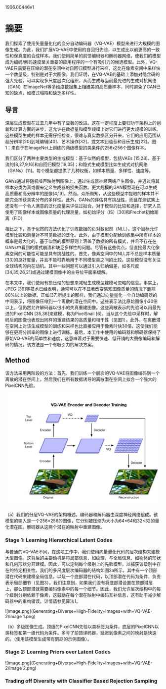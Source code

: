 1906.00446v1

# 摘要

我们探索了使用矢量量化化的变分自动编码器（VQ-VAE）模型来进行大规模的图像生成。为此，我们扩展VQ-VAE中使用的自回归先验，以生成比以前更高的一致性和保真度的合成样本。我们使用简单的前馈编码器和解码器网络，使我们的模型成为编码/解码速度至关重要的应用程序的一个有吸引力的候选模型。此外，VQ-VAE只需要在压缩的潜在空间中对自回归模型进行采样，这比在像素空间中采样快一个数量级，特别是对于大图像。我们证明，在VQ-VAE的基础上添加对隐含码的强大先验，可以实现多尺度层次化组织，从而生成与当前最先进的生成对抗网络（GAN）在ImageNet等多维度数据集上相媲美的高质量样本，同时避免了GAN已知的缺点，如模式塌陷和缺乏多样性。

## 导言

深层生成模型在过去几年中有了显著的改进。这在一定程度上要归功于架构上的创新和计算方面的进步，这允许在数据量和模型规模上对它们进行更大规模的训练。这些模型生成的样本无需仔细检查，很难与真实数据区分开来，它们的应用范围从超分辨率[20]到域编辑[40]、艺术操作[32]，或文本到语音和音乐生成[22]。图1：来自于在ImageNet上训练的两级模型的类条件的256x256个图像样本。

我们区分了两种主要类型的生成模型：基于似然的模型，包括VAEs [15,28]、基于流的[8,27,9,16]和自回归模型[19,35]；和隐式生成模型比如生成式对抗网络（GANs）[11]。每个模型都提供了几种权衡，如样本质量、多样性、速度等。

GANs通过将随机噪声映射到图像上，通过生成器神经网络产生图像，并通过将其样本分类为真或假来定义生成器的损失函数。更大规模的GAN模型现在可以生成高质量和高分辨率的图像[4,13]。然而，众所周知，从这些模型中提取的样本并不能完全捕获真实分布的多样性。此外，GANs的评估具有挑战性，而且在测试集上还没有一个令人满意的泛化度量来评估过拟合。对于模型的比较和选择，研究人员使用了图像样本或图像质量的代理测量，如初始评分（IS）[30]和Frechet初始距离（FID）

相比之下，基于似然的方法优化了训练数据的负对数似然（NLL）。这个目标允许模型比较和测量对不可见数据的泛化。此外，由于模型分配给训练集中所有样本的概率是最大化的，基于似然的模型原则上涵盖了数据的所有模式，并且不存在在GANs中看到的模式崩溃和缺乏多样性的问题。尽管有这些优点，但直接最大化像素空间的可能性可能是具有挑战性的。首先，像素空间中的NLL并不总是样本质量[33]的良好度量，并且不能可靠地用于不同模型类之间的比较。这些模型没有关注全球结构的内在动机。其中一些问题可以通过引入归纳偏差，如多尺度[34,35,26,21]或通过建模图像中的主导位平面来缓解。

在本文中，我们使用有损压缩的思想来减轻生成模型建模可忽略的信息。事实上，JPEG [39]等技术已经表明，通常可以在不显著改变感知图像质量的情况下删除80%以上的数据。正如[37]所提出的那样，我们通过向量量化一个自动编码器的中间表示，将图像压缩到一个离散的潜在空间中。这些表示法比原始图像小30倍以上，但仍然允许解码器以很小的失真重建图像。这些离散表示的先验可以用最先进的PixelCNN [35,36]来建模，称为PixelSnail [6]。当从这个先验中采样时，解码后的图像也表现出同样的重建结果的高质量和相干性（见图1）。此外，在离散潜在空间上对该生成模型的训练和采样也比直接应用于像素时快30倍，这使我们能够在更高分辨率的图像上进行训练。最后，本工作中使用的编码器和解码器保持了原始VQ-VAE的简单性和速度，这意味着对于需要快速、低开销的大图像编码和解码的情况，该方法是一个有吸引力的解决方案。

## Method

该方法采用两阶段的方法：首先，我们训练一个层次的VQ-VAE将图像编码到一个离散的潜在空间上，然后我们在所有数据诱导的离散潜在空间上拟合一个强大的PixelCNN先验。

![image.png](Generating+Diverse+High-Fidelity+Images+with+VQ-VAE-2/image.png)

（a）我们的分层VQ-VAE的架构概述。编码器和解码器由深度神经网络组成。该模型的输入是一个256×256的图像，它分别被压缩为大小为64×64和32×32的量化潜在图。解码器从这两个潜在的映射中重建图像。

### Stage 1: Learning Hierarchical Latent Codes

与普通的VQ-VAE不同，在这项工作中，我们使用向量量化代码的层次结构来建模大型图像。这背后的主要动机是将局部信息，如纹理，与全局信息，如物体的形状和几何形状分开建模。因此，可以定制每个级别上的先验模型，以捕获该级别中存在的特定相关性。我们的多尺度层次编码器的结构如图2a所示，其中有一个顶部潜在代码来建模全局信息，以及一个底部潜在代码，以顶部潜在代码为条件，负责表示局部细节（见图3）。我们注意到，如果我们没有将底部潜设置在顶部潜层上，那么顶部潜就需要编码像素中的每一个细节。因此，我们允许层次结构中的每个级别分别依赖于像素，这鼓励在每个潜在映射中编码互补信息，这有助于减少解码器中的重构错误。详情请参见算法1。

![image.png](Generating+Diverse+High-Fidelity+Images+with+VQ-VAE-2/image 1.png)

（b）多级图像生成。顶级的PixelCNN先验以类标签为条件，底层的PixelCNN以类标签和第一级代码为条件。多亏了前馈译码器，延迟到像素之间的映射是快速的。（使用该模型生成带有鹦鹉的示例图像）。

### Stage 2: Learning Priors over Latent Codes

![image.png](Generating+Diverse+High-Fidelity+Images+with+VQ-VAE-2/image 2.png)

### Trading off Diversity with Classifier Based Rejection Sampling



